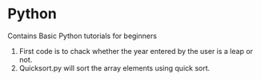 # Python
Contains Basic Python tutorials for beginners
1. First code is to chack whether the year entered by the user is a leap or not.
2. Quicksort.py will sort the array elements using quick sort.
